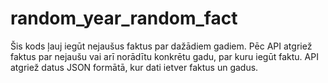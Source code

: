 # random_year_random_fact
Šis kods ļauj iegūt nejaušus faktus par dažādiem gadiem. Pēc API atgriež faktus par nejaušu vai arī norādītu konkrētu gadu, par kuru iegūt faktu. API atgriež datus JSON formātā, kur dati ietver faktus un gadus.

